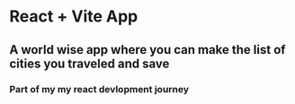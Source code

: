 # React + Vite App

## A world wise app where you can make the list of cities you traveled and save

### Part of my my react devlopment journey


 
 
